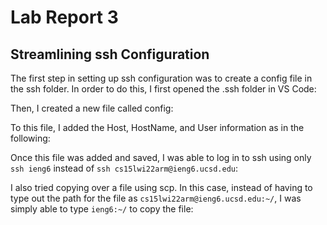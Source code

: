 # Lab Report 3
## Streamlining ssh Configuration

The first step in setting up ssh configuration was to create a config file in the ssh folder. In order to do this, I first opened the .ssh folder in VS Code:

Then, I created a new file called config:

To this file, I added the Host, HostName, and User information as in the following: 

Once this file was added and saved, I was able to log in to ssh using only `ssh ieng6` instead of `ssh cs15lwi22arm@ieng6.ucsd.edu`: 

I also tried copying over a file using scp. In this case, instead of having to type out the path for the file as `cs15lwi22arm@ieng6.ucsd.edu:~/`, I was simply able to type `ieng6:~/` to copy the file: 

